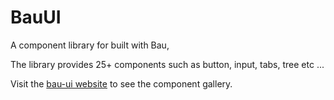 # BauUI

A component library for built with Bau,

The library provides 25+ components such as button, input, tabs, tree etc ...

Visit the [bau-ui website](https://grucloud.github.io/bau/bau-ui/) to see the component gallery.
